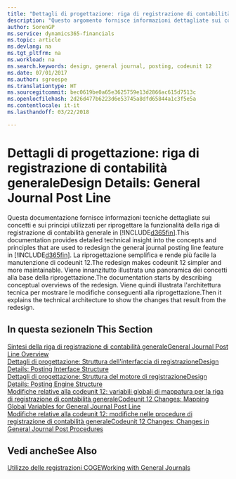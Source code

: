 ```yaml
---
title: "Dettagli di progettazione: riga di registrazione di contabilità generale | Microsoft Docs"
description: "Questo argomento fornisce informazioni dettagliate sui concetti e sui principi utilizzati per riprogettare la funzionalità della riga di registrazione di contabilità generale in Finance and Operations, Business edition."
author: SorenGP
ms.service: dynamics365-financials
ms.topic: article
ms.devlang: na
ms.tgt_pltfrm: na
ms.workload: na
ms.search.keywords: design, general journal, posting, codeunit 12
ms.date: 07/01/2017
ms.author: sgroespe
ms.translationtype: HT
ms.sourcegitcommit: bec0619be0a65e3625759e13d2866ac615d7513c
ms.openlocfilehash: 2d26d477b6223d6e53745a8dfd65844a1c3f5e5a
ms.contentlocale: it-it
ms.lasthandoff: 03/22/2018

---
```

# <a name="design-details-general-journal-post-line"></a><span data-ttu-id="054f9-103">Dettagli di progettazione: riga di registrazione di contabilità generale</span><span class="sxs-lookup"><span data-stu-id="054f9-103">Design Details: General Journal Post Line</span></span>
<span data-ttu-id="054f9-104">Questa documentazione fornisce informazioni tecniche dettagliate sui concetti e sui principi utilizzati per riprogettare la funzionalità della riga di registrazione di contabilità generale in [!INCLUDE[d365fin](includes/d365fin_md.md)].</span><span class="sxs-lookup"><span data-stu-id="054f9-104">This documentation provides detailed technical insight into the concepts and principles that are used to redesign the general journal posting line feature in [!INCLUDE[d365fin](includes/d365fin_md.md)].</span></span> <span data-ttu-id="054f9-105">La riprogettazione semplifica e rende più facile la manutenzione di codeunit 12.</span><span class="sxs-lookup"><span data-stu-id="054f9-105">The redesign makes codeunit 12 simpler and more maintainable.</span></span> <span data-ttu-id="054f9-106">Viene innanzitutto illustrata una panoramica dei concetti alla base della riprogettazione.</span><span class="sxs-lookup"><span data-stu-id="054f9-106">The documentation starts by describing conceptual overviews of the redesign.</span></span> <span data-ttu-id="054f9-107">Viene quindi illustrata l'architettura tecnica per mostrare le modifiche conseguenti alla riprogettazione.</span><span class="sxs-lookup"><span data-stu-id="054f9-107">Then it explains the technical architecture to show the changes that result from the redesign.</span></span>  

## <a name="in-this-section"></a><span data-ttu-id="054f9-108">In questa sezione</span><span class="sxs-lookup"><span data-stu-id="054f9-108">In This Section</span></span>  
[<span data-ttu-id="054f9-109">Sintesi della riga di registrazione di contabilità generale</span><span class="sxs-lookup"><span data-stu-id="054f9-109">General Journal Post Line Overview</span></span>](design-details-general-journal-post-line-overview.md)  
[<span data-ttu-id="054f9-110">Dettagli di progettazione: Struttura dell'interfaccia di registrazione</span><span class="sxs-lookup"><span data-stu-id="054f9-110">Design Details: Posting Interface Structure</span></span>](design-details-posting-interface-structure.md)  
[<span data-ttu-id="054f9-111">Dettagli di progettazione: Struttura del motore di registrazione</span><span class="sxs-lookup"><span data-stu-id="054f9-111">Design Details: Posting Engine Structure</span></span>](design-details-posting-engine-structure.md)  
[<span data-ttu-id="054f9-112">Modifiche relative alla codeunit 12: variabili globali di mappatura per la riga di registrazione di contabilità generale</span><span class="sxs-lookup"><span data-stu-id="054f9-112">Codeunit 12 Changes: Mapping Global Variables for General Journal Post Line</span></span>](design-details-codeunit-12-changes-mapping-global-variables-for-general-journal-post-line.md)  
[<span data-ttu-id="054f9-113">Modifiche relative alla codeunit 12: modifiche nelle procedure di registrazione di contabilità generale</span><span class="sxs-lookup"><span data-stu-id="054f9-113">Codeunit 12 Changes: Changes in General Journal Post Procedures</span></span>](design-details-codeunit-12-changes-changes-in-general-journal-post-procedures.md)  

## <a name="see-also"></a><span data-ttu-id="054f9-114">Vedi anche</span><span class="sxs-lookup"><span data-stu-id="054f9-114">See Also</span></span>  
[<span data-ttu-id="054f9-115">Utilizzo delle registrazioni COGE</span><span class="sxs-lookup"><span data-stu-id="054f9-115">Working with General Journals</span></span>](ui-work-general-journals.md)

